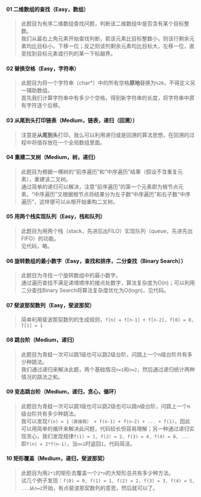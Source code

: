 #### 01 二维数组的查找（Easy，数组）
> 此题目为有序二维数组查找问题，判断该二维数组中是否含有某个目标整数。  
我们从最右上角元素开始查找判断，若该元素比目标整数小，则该行剩余元素均比目标小，下移一位；反之则该列剩余元素均比目标大，左移一位，直至找到目标元素或行列的某一下标越界。

#### 02 替换空格（Easy，字符串）
> 此题目为将一个字符串（char\*）中的所有空格**原地**替换为`%20`，不得定义另一辅助数组。  
首先我们计算字符串中有多少个空格，得到新字符串的长度，将字符串中原有字符逐个后移。

#### 03 从尾到头打印链表（Medium，链表，递归（回溯））
> 注意是**从尾到头**打印，我么可以利用递归或是回溯的算法思想，在回溯的过程中将值存放在一个全局数组里面。

#### 04 重建二叉树（Medium，树，递归）
> 此题目为根据一棵树的“前序遍历”和“中序遍历”结果（假设不含重复元素），重建该二叉树。  
通过简单的递归可以解决，注意“前序遍历”的第一个元素即为根节点元素，“中序遍历”又根据根节点将结果分为左子数“中序遍历”和右子数“中序遍历”，这样便可以从根开始重构二叉树。

#### 05 用两个栈实现队列（Easy，栈和队列）
> 此题目为用两个栈（stack，先进后出FILO）实现队列（queue，先进先出FIFO）的功能。  
见代码，略。

#### 06	旋转数组的最小数字（Easy，查找和排序，二分查找（Binary Search））
> 此题目为寻找一个旋转数组中的最小数字。  
通过遍历查找不满足递增顺序的接点处数字，算法复杂度为O(n)；可以利用二分查找Binary Search将算法复杂度优化为O(logn)，见代码。

#### 07 斐波那契数列（Easy，斐波那契）
> 简单利用斐波那契数列的生成规则，`f[n] = f[n-1] + f[n-2], f[0] = 0, f[1] = 1` 

#### 08 跳台阶（Medium，递归）
> 此题目为青蛙一次可以跳1级也可以跳2级台阶，问跳上一个n级台阶共有多少种跳法。  
我们通过递归来解决此题，两个基础情况`n=1`和`n=2`，然后通过递归统计两种情况的跳法之和。

#### 09 变态跳台阶（Medium，递归，贪心，循环）
> 此题目为青蛙一次可以跳1级也可以跳2级也可以跳n级台阶，问跳上一个n级台阶共有多少种跳法。    
我可以发现`f(n) = 1（直接跳） + f(n-1) + f(n-2) + ... + f(1)`，因此可以用简单的循环来解决此问题，代码较长但容易理解；另一种通过递归实现贪心，我们发现规律`f(1) = 1, f(2) = 2, f(3) = 4, f(4) = 8, ... `即`f(n) = 2*f(n-1)`，当`n=1`时返回`1`，代码简洁。

#### 10 矩形覆盖（Medium，递归，斐波那契）
> 此题目为用`2*1`的矩形去覆盖一个`2*n`的大矩形总共有多少种方法。  
试几个例子发现：`f(0) = 0, f(1) = 1, f(2) = 2, f(3) = 3, f(4) = 5, ...`从`n=2`开始，有点斐波那契数列的意思，然后就可以了。
 

